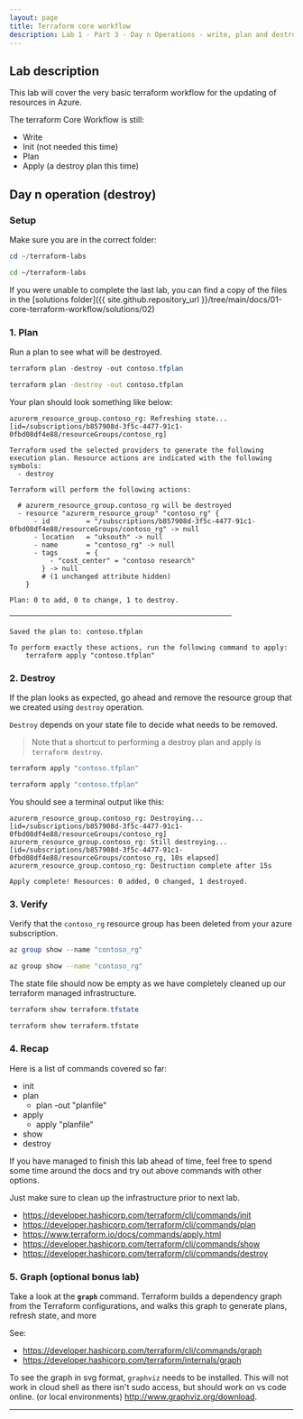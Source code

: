 ```yaml
---
layout: page
title: Terraform core workflow
description: Lab 1 - Part 3 - Day n Operations - write, plan and destroy
---
```


## Lab description

This lab will cover the very basic terraform workflow for the updating of resources in Azure.

The terraform Core Workflow is still:

* Write
* Init (not needed this time)
* Plan
* Apply (a destroy plan this time)

## Day n operation (destroy)

### Setup

Make sure you are in the correct folder:

```powershell
cd ~/terraform-labs
```

```bash
cd ~/terraform-labs
```

If you were unable to complete the last lab, you can find a copy of the files in the [solutions folder]({{ site.github.repository_url }}/tree/main/docs/01-core-terraform-workflow/solutions/02)

### 1. Plan

Run a plan to see what will be destroyed.

```powershell
terraform plan -destroy -out contoso.tfplan
```

```bash
terraform plan -destroy -out contoso.tfplan
```

Your plan should look something like below:

```text
azurerm_resource_group.contoso_rg: Refreshing state... [id=/subscriptions/b857908d-3f5c-4477-91c1-0fbd08df4e88/resourceGroups/contoso_rg]

Terraform used the selected providers to generate the following execution plan. Resource actions are indicated with the following symbols:
  - destroy

Terraform will perform the following actions:

  # azurerm_resource_group.contoso_rg will be destroyed
  - resource "azurerm_resource_group" "contoso_rg" {
      - id         = "/subscriptions/b857908d-3f5c-4477-91c1-0fbd08df4e88/resourceGroups/contoso_rg" -> null
      - location   = "uksouth" -> null
      - name       = "contoso_rg" -> null
      - tags       = {
          - "cost_center" = "contoso research"
        } -> null
        # (1 unchanged attribute hidden)
    }

Plan: 0 to add, 0 to change, 1 to destroy.

───────────────────────────────────────────────────────

Saved the plan to: contoso.tfplan

To perform exactly these actions, run the following command to apply:
    terraform apply "contoso.tfplan"
```

### 2. Destroy

If the plan looks as expected, go ahead and remove the resource group that we created using `destroy` operation.

`Destroy` depends on your state file to decide what needs to be removed.

> Note that a shortcut to performing a destroy plan and apply is `terraform destroy`.

```powershell
terraform apply "contoso.tfplan"
```

```bash
terraform apply "contoso.tfplan"
```

You should see a terminal output like this:

```text
azurerm_resource_group.contoso_rg: Destroying... [id=/subscriptions/b857908d-3f5c-4477-91c1-0fbd08df4e88/resourceGroups/contoso_rg]
azurerm_resource_group.contoso_rg: Still destroying... [id=/subscriptions/b857908d-3f5c-4477-91c1-0fbd08df4e88/resourceGroups/contoso_rg, 10s elapsed]
azurerm_resource_group.contoso_rg: Destruction complete after 15s

Apply complete! Resources: 0 added, 0 changed, 1 destroyed.
```

### 3. Verify

Verify that the `contoso_rg` resource group has been deleted from your azure subscription.

```powershell
az group show --name "contoso_rg"
```

```bash
az group show --name "contoso_rg"
```

The state file should now be empty as we have completely cleaned up our terraform managed infrastructure.

```powershell
terraform show terraform.tfstate
```

```bash
terraform show terraform.tfstate
```

### 4. Recap

Here is a list of commands covered so far:

* init
* plan
  * plan -out "planfile"
* apply
  * apply "planfile"
* show
* destroy

If you have managed to finish this lab ahead of time, feel free to spend some time around the docs and try out above commands with other options.

Just make sure to clean up the infrastructure prior to next lab.

* <https://developer.hashicorp.com/terraform/cli/commands/init>
* <https://developer.hashicorp.com/terraform/cli/commands/plan>
* <https://www.terraform.io/docs/commands/apply.html>
* <https://developer.hashicorp.com/terraform/cli/commands/show>
* <https://developer.hashicorp.com/terraform/cli/commands/destroy>

### 5. Graph (optional bonus lab)

Take a look at the **`graph`** command. Terraform builds a dependency graph from the Terraform configurations, and walks this graph to generate plans, refresh state, and more

See:

* <https://developer.hashicorp.com/terraform/cli/commands/graph>
* <https://developer.hashicorp.com/terraform/internals/graph>

To see the graph in svg format, `graphviz` needs to be installed. This will not work in cloud shell as there isn't sudo access, but should work on vs code online. (or local environments) <http://www.graphviz.org/download>.

---
